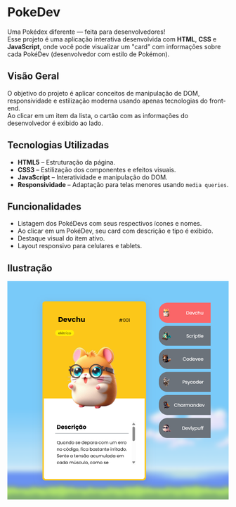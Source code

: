 # PokeDev

Uma Pokédex diferente — feita para desenvolvedores!  
Esse projeto é uma aplicação interativa desenvolvida com **HTML**, **CSS** e **JavaScript**, onde você pode visualizar um "card" com informações sobre cada PokéDev (desenvolvedor com estilo de Pokémon).

## Visão Geral

O objetivo do projeto é aplicar conceitos de manipulação de DOM, responsividade e estilização moderna usando apenas tecnologias do front-end.  
Ao clicar em um item da lista, o cartão com as informações do desenvolvedor é exibido ao lado.

## Tecnologias Utilizadas

- **HTML5** – Estruturação da página.
- **CSS3** – Estilização dos componentes e efeitos visuais.
- **JavaScript** – Interatividade e manipulação do DOM.
- **Responsividade** – Adaptação para telas menores usando `media queries`.

## Funcionalidades

- Listagem dos PokéDevs com seus respectivos ícones e nomes.
- Ao clicar em um PokéDev, seu card com descrição e tipo é exibido.
- Destaque visual do item ativo.
- Layout responsivo para celulares e tablets.


## Ilustração
![PokéDev](./PokeDev_imagem.png)